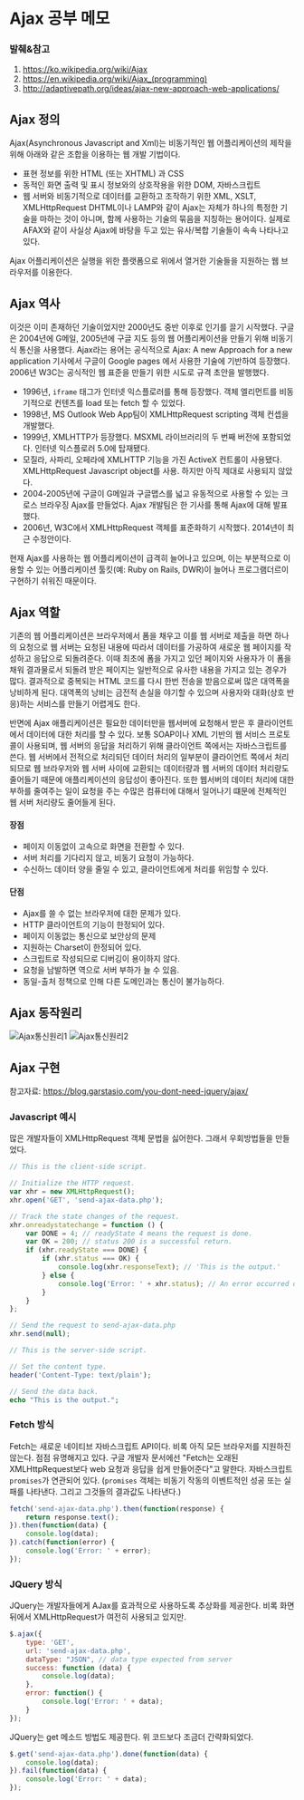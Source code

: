 # Ajax 공부 메모

### 발췌&참고
1. https://ko.wikipedia.org/wiki/Ajax
2. https://en.wikipedia.org/wiki/Ajax_(programming)
3. http://adaptivepath.org/ideas/ajax-new-approach-web-applications/

## Ajax 정의

Ajax(Asynchronous Javascript and Xml)는 비동기적인 웹 어플리케이션의 제작을 위해 아래와 같은 조합을 이용하는 웹 개발 기법이다.
- 표현 정보를 위한 HTML (또는 XHTML) 과 CSS
- 동적인 화면 출력 및 표시 정보와의 상호작용을 위한 DOM, 자바스크립트
- 웹 서버와 비동기적으로 데이터를 교환하고 조작하기 위한 XML, XSLT, XMLHttpRequest
DHTML이나 LAMP와 같이 Ajax는 자체가 하나의 특정한 기술을 마하는 것이 아니며, 함께 사용하는 기술의 묶음을 지칭하는 용어이다. 실제로 AFAX와 같이 사실상 Ajax에 바탕을 두고 있는 유사/복합 기술들이 속속 나타나고 있다.

Ajax 어플리케이션은 실행을 위한 플랫폼으로 위에서 열거한 기술들을 지원하는 웹 브라우저를 이용한다.

## Ajax 역사
이것은 이미 존재하던 기술이었지만 2000년도 중반 이후로 인기를 끌기 시작했다. 구글은 2004년에 G메일, 2005년에 구글 지도 등의 웹 어플리케이션을 만들기 위해 비동기식 통신을 사용했다. Ajax라는 용어는 공식적으로 Ajax: A new Approach for a new application 기사에서 구글이 Google pages 에서 사용한 기술에 기반하여 등장했다. 2006년 W3C는 공식적인 웹 표준을 만들기 위한 시도로 규격 초안을 발행했다.

- 1996년, `iframe` 태그가 인터넷 익스플로러를 통해 등장했다. 객체 엘리먼트를 비동기적으로 컨텐츠를 load 또는 fetch 할 수 있었다.
- 1998년, MS Outlook Web App팀이 XMLHttpRequest scripting 객체 컨셉을 개발했다.
- 1999년, XMLHTTP가 등장했다. MSXML 라이브러리의 두 번째 버전에 포함되었다. 인터넷 익스플로러 5.0에 탑재됐다.
- 모질라, 사파리, 오페라에 XMLHTTP 기능을 가진 ActiveX 컨트롤이 사용됐다. XMLHttpRequest Javascript object를 사용. 하지만 아직 제대로 사용되지 않았다.
- 2004-2005년에 구글이 G메일과 구글맵스를 넓고 유동적으로 사용할 수 있는 크로스 브라우징 Ajax를 만들었다. Ajax 개발팀은 한 기사를 통해 Ajax에 대해 발표했다.
- 2006년, W3C에서 XMLHttpRequest 객체를 표준화하기 시작했다. 2014년이 최근 수정안이다.

현재 Ajax를 사용하는 웹 어플리케이션이 급격히 늘어나고 있으며, 이는 부분적으로 이용할 수 있는 어플리케이션 툴킷(예: Ruby on Rails, DWR)이 늘어나 프로그램더르이 구현하기 쉬워진 때문이다.

## Ajax 역할
기존의 웹 어플리케이션은 브라우저에서 폼을 채우고 이를 웹 서버로 제출을 하면 하나의 요청으로 웹 서버는 요청된 내용에 따라서 데이터를 가공하여 새로운 웹 페이지를 작성하고 응답으로 되돌려준다. 이때 최초에 폼을 가지고 있던 페이지와 사용자가 이 폼을 채워 결과물로서 되돌려 받은 페이지는 일반적으로 유사한 내용을 가지고 있는 경우가 많다. 결과적으로 중복되는 HTML 코드를 다시 한번 전송을 받음으로써 많은 대역폭을 낭비하게 된다. 대역폭의 낭비는 금전적 손실을 야기할 수 있으며 사용자와 대화(상호 반응)하는 서비스를 만들기 어렵게도 한다.

반면에 Ajax 애플리케이션은 필요한 데이터만을 웹서버에 요청해서 받은 후 클라이언트에서 데이터에 대한 처리를 할 수 있다. 보통 SOAP이나 XML 기반의 웹 서비스 프로토콜이 사용되며, 웹 서버의 응답을 처리하기 위해 클라이언트 쪽에서는 자바스크립트를 쓴다. 웹 서버에서 전적으로 처리되던 데이터 처리의 일부분이 클라이언트 쪽에서 처리 되므로 웹 브라우저와 웹 서버 사이에 교환되는 데이터량과 웹 서버의 데이터 처리량도 줄어들기 때문에 애플리케이션의 응답성이 좋아진다. 또한 웹서버의 데이터 처리에 대한 부하를 줄여주는 일이 요청을 주는 수많은 컴퓨터에 대해서 일어나기 떄문에 전체적인 웹 서버 처리량도 줄어들게 된다.

#### 장점
- 페이지 이동없이 고속으로 화면을 전환할 수 있다.
- 서버 처리를 기다리지 않고, 비동기 요청이 가능하다.
- 수신하느 데이터 양을 줄일 수 있고, 클라이언트에게 처리를 위임할 수 있다.

#### 단점
- Ajax를 쓸 수 없는 브라우저에 대한 문제가 있다.
- HTTP 클라이언트의 기능이 한정되어 있다.
- 페이지 이동없는 통신으로 보안상의 문제
- 지원하는 Charset이 한정되어 있다.
- 스크립트로 작성되므로 디버깅이 용이하지 않다.
- 요청을 남발하면 역으로 서버 부하가 늘 수 있음.
- 동일-출처 정책으로 인해 다른 도메인과는 통신이 불가능하다.

## Ajax 동작원리
![Ajax통신원리1](http://adaptivepath.org/uploads/archive/images/publications/essays/ajax-fig1.png)
![Ajax통신원리2](https://upload.wikimedia.org/wikipedia/commons/thumb/0/0b/Ajax-vergleich-en.svg/585px-Ajax-vergleich-en.svg.png)

## Ajax 구현
참고자료: https://blog.garstasio.com/you-dont-need-jquery/ajax/
### Javascript 예시
많은 개발자들이 XMLHttpRequest 객체 문법을 싫어한다. 그래서 우회방법들을 만들었다.

```javascript
// This is the client-side script.

// Initialize the HTTP request.
var xhr = new XMLHttpRequest();
xhr.open('GET', 'send-ajax-data.php');

// Track the state changes of the request.
xhr.onreadystatechange = function () {
	var DONE = 4; // readyState 4 means the request is done.
	var OK = 200; // status 200 is a successful return.
	if (xhr.readyState === DONE) {
		if (xhr.status === OK) {
			console.log(xhr.responseText); // 'This is the output.'
		} else {
			console.log('Error: ' + xhr.status); // An error occurred during the request.
		}
	}
};

// Send the request to send-ajax-data.php
xhr.send(null);
```

```php
// This is the server-side script.

// Set the content type.
header('Content-Type: text/plain');

// Send the data back.
echo "This is the output.";
```

### Fetch 방식
Fetch는 새로운 네이티브 자바스크립트 API이다. 비록 아직 모든 브라우저를 지원하진 않는다. 점점 유명해지고 있다. 구글 개발자 문서에선 "Fetch는 오래된 XMLHttpRequest보다 web 요청과 응답을 쉽게 만들어준다"고 말한다. 자바스크립트 `promises`가 연관되어 있다. (`promises` 객체는 비동기 작동의 이벤트적인 성공 또는 실패를 나타낸다. 그리고 그것들의 결과값도 나타낸다.)
```javascript
fetch('send-ajax-data.php').then(function(response) {
	return response.text();
}).then(function(data) {
	console.log(data);
}).catch(function(error) {
	console.log('Error: ' + error);
});
```

### JQuery 방식
JQuery는 개발자들에게 AJax를 효과적으로 사용하도록 추상화를 제공한다. 비록 화면 뒤에서 XMLHttpRequest가 여전히 사용되고 있지만.
```Javascript
$.ajax({
	type: 'GET',
	url: 'send-ajax-data.php',
	dataType: "JSON", // data type expected from server
	success: function (data) {
		console.log(data);
	},
	error: function() {
		console.log('Error: ' + data);
	}
});
```
JQuery는 get 메소드 방법도 제공한다. 위 코드보다 조금더 간략화되었다.
```javascript
$.get('send-ajax-data.php').done(function(data) {
	console.log(data);
}).fail(function(data) {
	console.log('Error: ' + data);
});
```
